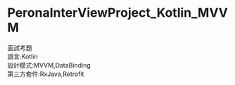 # PeronaInterViewProject_Kotlin_MVVM
面試考題  
語言:Kotlin  
設計模式:MVVM,DataBinding  
第三方套件:RxJava,Retrofit  
